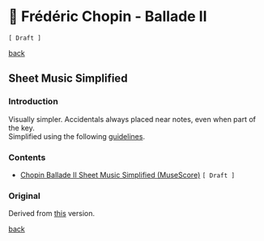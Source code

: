 🎵 Frédéric Chopin - Ballade Ⅱ
===============================

`[ Draft ]`

[back](../README.md)

Sheet Music Simplified
----------------------

### Introduction

Visually simpler. Accidentals always placed near notes, even when part of the key.  
Simplified using the following [guidelines](https://jjvanzon.github.io/Piano-Playing-Docs/methods/sheet-music-simplification.html).

### Contents

- [Chopin Ballade Ⅱ Sheet Music Simplified (MuseScore)](chopin-ballade-2-sheet-music-simplified.mscz) `[ Draft ]`

### Original

Derived from [this](https://jjvanzon.github.io/Piano-Playing-Docs/chopin-ballade-2/sheet-music/README.html) version.

[back](../README.md)
